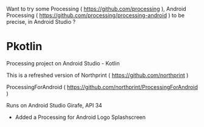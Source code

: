 Want to try some Processing ( https://github.com/processing ), Android Processing ( https://github.com/processing/processing-android ) to be precise, in Android Studio ?

# Pkotlin
Processing project on Android Studio -  Kotlin

This is a refreshed version of Northprint ( https://github.com/northprint ) 

ProcessingForAndroid ( https://github.com/northprint/ProcessingForAndroid )

Runs on Android Studio Girafe, API 34

+ Added a Processing for Android Logo Splashscreen 

